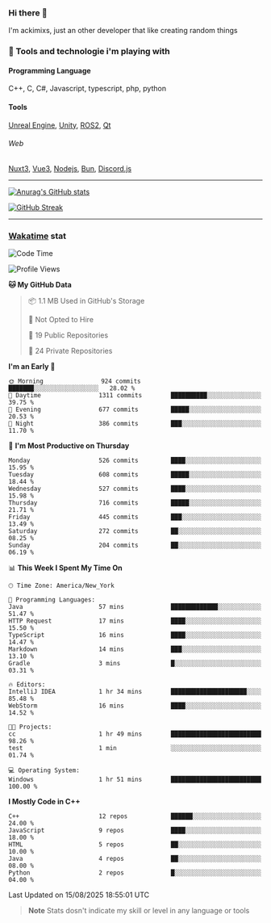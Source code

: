 ### Hi there 👋

I'm ackimixs, just an other developer that like creating random things

### 🧰 Tools and technologie i'm playing with

#### Programming Language
C++, C, C#, Javascript, typescript, php, python

#### Tools
[Unreal Engine](https://www.unrealengine.com), [Unity](https://unity.com/), [ROS2](https://ros.org/), [Qt](https://www.qt.io/)

###### Web
[Nuxt3](https://nuxt.com/), [Vue3](https://vuejs.org/), [Nodejs](https://nodejs.org), [Bun](https://bun.sh/), [Discord.js](https://discord.js.org/)

---

[![Anurag's GitHub stats](https://github-readme-stats.vercel.app/api?username=ackimixs&show_icons=true&theme=github_dark&count_private=true)](https://github.com/anuraghazra/github-readme-stats)

[![GitHub Streak](https://github-readme-streak-stats.herokuapp.com?user=Ackimixs&theme=github-dark-blue&date_format=j%20M%5B%20Y%5D&mode=weekly)](https://git.io/streak-stats)

---
 
 ### [Wakatime](https://wakatime.com/) stat

<!--START_SECTION:waka-->
![Code Time](http://img.shields.io/badge/Code%20Time-1%2C721%20hrs%204%20mins-blue)

![Profile Views](http://img.shields.io/badge/Profile%20Views-0-blue)

**🐱 My GitHub Data** 

> 📦 1.1 MB Used in GitHub's Storage 
 > 
> 🚫 Not Opted to Hire
 > 
> 📜 19 Public Repositories 
 > 
> 🔑 24 Private Repositories 
 > 
**I'm an Early 🐤** 

```text
🌞 Morning                924 commits         ███████░░░░░░░░░░░░░░░░░░   28.02 % 
🌆 Daytime                1311 commits        ██████████░░░░░░░░░░░░░░░   39.75 % 
🌃 Evening                677 commits         █████░░░░░░░░░░░░░░░░░░░░   20.53 % 
🌙 Night                  386 commits         ███░░░░░░░░░░░░░░░░░░░░░░   11.70 % 
```
📅 **I'm Most Productive on Thursday** 

```text
Monday                   526 commits         ████░░░░░░░░░░░░░░░░░░░░░   15.95 % 
Tuesday                  608 commits         █████░░░░░░░░░░░░░░░░░░░░   18.44 % 
Wednesday                527 commits         ████░░░░░░░░░░░░░░░░░░░░░   15.98 % 
Thursday                 716 commits         █████░░░░░░░░░░░░░░░░░░░░   21.71 % 
Friday                   445 commits         ███░░░░░░░░░░░░░░░░░░░░░░   13.49 % 
Saturday                 272 commits         ██░░░░░░░░░░░░░░░░░░░░░░░   08.25 % 
Sunday                   204 commits         ██░░░░░░░░░░░░░░░░░░░░░░░   06.19 % 
```


📊 **This Week I Spent My Time On** 

```text
🕑︎ Time Zone: America/New_York

💬 Programming Languages: 
Java                     57 mins             █████████████░░░░░░░░░░░░   51.47 % 
HTTP Request             17 mins             ████░░░░░░░░░░░░░░░░░░░░░   15.50 % 
TypeScript               16 mins             ████░░░░░░░░░░░░░░░░░░░░░   14.47 % 
Markdown                 14 mins             ███░░░░░░░░░░░░░░░░░░░░░░   13.10 % 
Gradle                   3 mins              █░░░░░░░░░░░░░░░░░░░░░░░░   03.31 % 

🔥 Editors: 
IntelliJ IDEA            1 hr 34 mins        █████████████████████░░░░   85.48 % 
WebStorm                 16 mins             ████░░░░░░░░░░░░░░░░░░░░░   14.52 % 

🐱‍💻 Projects: 
cc                       1 hr 49 mins        █████████████████████████   98.26 % 
test                     1 min               ░░░░░░░░░░░░░░░░░░░░░░░░░   01.74 % 

💻 Operating System: 
Windows                  1 hr 51 mins        █████████████████████████   100.00 % 
```

**I Mostly Code in C++** 

```text
C++                      12 repos            ██████░░░░░░░░░░░░░░░░░░░   24.00 % 
JavaScript               9 repos             ████░░░░░░░░░░░░░░░░░░░░░   18.00 % 
HTML                     5 repos             ██░░░░░░░░░░░░░░░░░░░░░░░   10.00 % 
Java                     4 repos             ██░░░░░░░░░░░░░░░░░░░░░░░   08.00 % 
Python                   2 repos             █░░░░░░░░░░░░░░░░░░░░░░░░   04.00 % 
```




 Last Updated on 15/08/2025 18:55:01 UTC
<!--END_SECTION:waka-->

> **Note**
> Stats dosn't indicate my skill or level in any language or tools
